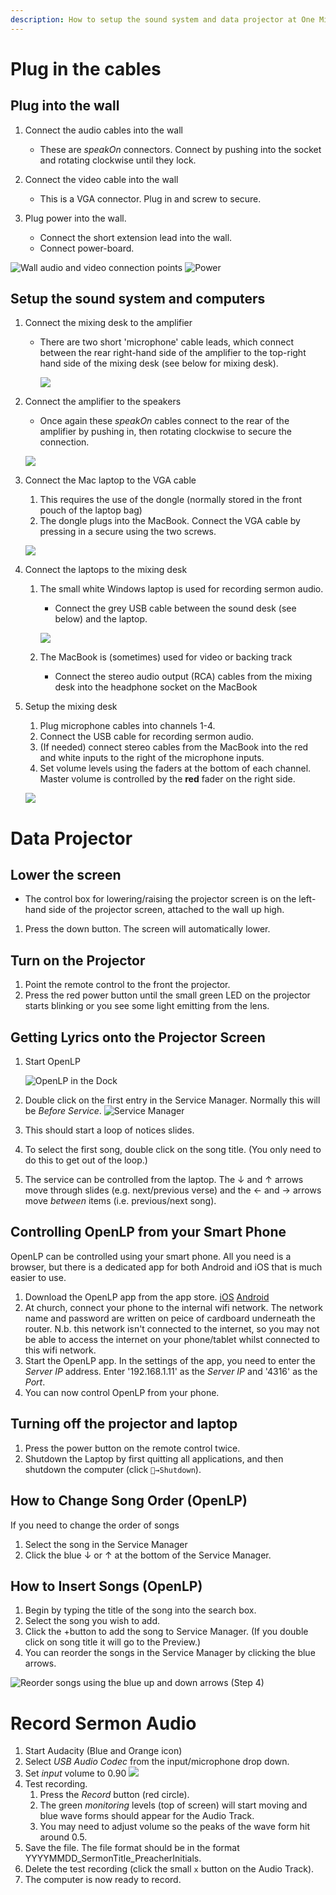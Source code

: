 ```yaml
---
description: How to setup the sound system and data projector at One Mile State School
---
```


# Plug in the cables

## Plug into the wall

1. Connect the audio cables into the wall

   * These are *speakOn* connectors. Connect by pushing into the socket and rotating clockwise until they lock.
2. Connect the video cable into the wall

   * This is a VGA connector. Plug in and screw to secure.

3. Plug power into the wall.

   * Connect the short extension lead into the wall.
   * Connect power-board.

![Wall audio and video connection points](../.gitbook/assets/wall-setup.jpg)
![Power](../.gitbook/assets/power.jpg)

## Setup the sound system and computers

1. Connect the mixing desk to the amplifier

   * There are two short 'microphone' cable leads, which connect between the rear right-hand side of the amplifier to the top-right hand side of the mixing desk (see below for mixing desk).

      ![](../.gitbook/assets/amplifier-back-input.jpg)

2. Connect the amplifier to the speakers

   * Once again these *speakOn* cables connect to the rear of the amplifier by pushing in, then rotating clockwise to secure the connection.

   ![](../.gitbook/assets/amplifier-back-output.jpg)

3. Connect the Mac laptop to the VGA cable

   1. This requires the use of the dongle (normally stored in the front pouch of the laptop bag)
   2. The dongle plugs into the MacBook. Connect the VGA cable by pressing in a secure using the two screws.

   ![](../.gitbook/assets/computer-setup-projector.jpg)

4. Connect the laptops to the mixing desk

   1. The small white Windows laptop is used for recording sermon audio.

      * Connect the grey USB cable between the sound desk (see below) and the laptop.

      ![](../.gitbook/assets/computer-setup-audio.jpg)

   2. The MacBook is (sometimes) used for video or backing track

      * Connect the stereo audio output (RCA) cables from the mixing desk into the headphone socket on the MacBook 

5. Setup the mixing desk

   1. Plug microphone cables into channels 1-4.
   2. Connect the USB cable for recording sermon audio.
   3. (If needed) connect stereo cables from the MacBook into the red and white inputs to the right of the microphone inputs.
   4. Set volume levels using the faders at the bottom of each channel. Master volume is controlled by the **red** fader on the right side.

   ![](../.gitbook/assets/mixer.jpg)

# Data Projector

## Lower the screen

* The control box for lowering/raising the projector screen is on the left-hand side of the projector screen, attached to the wall up high.

1. Press the down button. The screen will automatically lower.

## Turn on the Projector

1. Point the remote control to the front the projector.
2. Press the red power button until the small green LED on the projector starts blinking or you see some light emitting from the lens.

## Getting Lyrics onto the Projector Screen

1. Start OpenLP

   ![OpenLP in the Dock](../.gitbook/assets/dock-openlp.png)

2. Double click on the first entry in the Service Manager. Normally this will be _Before Service_. ![Service Manager](../.gitbook/assets/openlp-service-manager.png)
3. This should start a loop of notices slides.
4. To select the first song, double click on the song title. \(You only need to do this to get out of the loop.\)
5. The service can be controlled from the laptop. The ↓ and ↑ arrows move through slides \(e.g. next/previous verse\) and the ← and → arrows move _between_ items \(i.e. previous/next song\).

## Controlling OpenLP from your Smart Phone

OpenLP can be controlled using your smart phone. All you need is a browser, but there is a dedicated app for both Android and iOS that is much easier to use.

1. Download the OpenLP app from the app store. [iOS](https://itunes.apple.com/us/app/openlp-remote/id1096218725?mt=8) [Android](https://play.google.com/store/apps/details?id=org.openlp.android2)
2. At church, connect your phone to the internal wifi network. The network name and password are written on peice of cardboard underneath the router. N.b. this network isn't connected to the internet, so you may not be able to access the internet on your phone/tablet whilst connected to this wifi network.
3. Start the OpenLP app. In the settings of the app, you need to enter the _Server IP_ address. Enter '192.168.1.11' as the _Server IP_ and '4316' as the _Port_.
4. You can now control OpenLP from your phone.

## Turning off the projector and laptop

1. Press the power button on the remote control twice.
2. Shutdown the Laptop by first quitting all applications, and then shutdown the computer \(click `→Shutdown`\).

## How to Change Song Order \(OpenLP\)

If you need to change the order of songs

1. Select the song in the Service Manager
2. Click the blue ↓ or ↑ at the bottom of the Service Manager.

## How to Insert Songs \(OpenLP\)

1. Begin by typing the title of the song into the search box.
2. Select the song you wish to add.
3. Click the +button to add the song to Service Manager. \(If you double click on song title it will go to the Preview.\)
4. You can reorder the songs in the Service Manager by clicking the blue arrows.

![Reorder songs using the blue up and down arrows \(Step 4\)](../.gitbook/assets/reorder-songs.jpg)

# Record Sermon Audio

1. Start Audacity (Blue and Orange icon)
2. Select *USB Audio Codec* from the input/microphone drop down.
3. Set *input* volume to 0.90
   ![](../.gitbook/assets/audacity-input.png)
4. Test recording.
   1. Press the *Record* button (red circle).
   2. The green *monitoring* levels (top of screen) will start moving and blue wave forms should appear for the Audio Track.
   3. You may need to adjust volume so the peaks of the wave form hit around 0.5.
5. Save the file. The file format should be in the format YYYYMMDD_SermonTitle_PreacherInitials.
6. Delete the test recording (click the small `x` button on the Audio Track).
7. The computer is now ready to record.